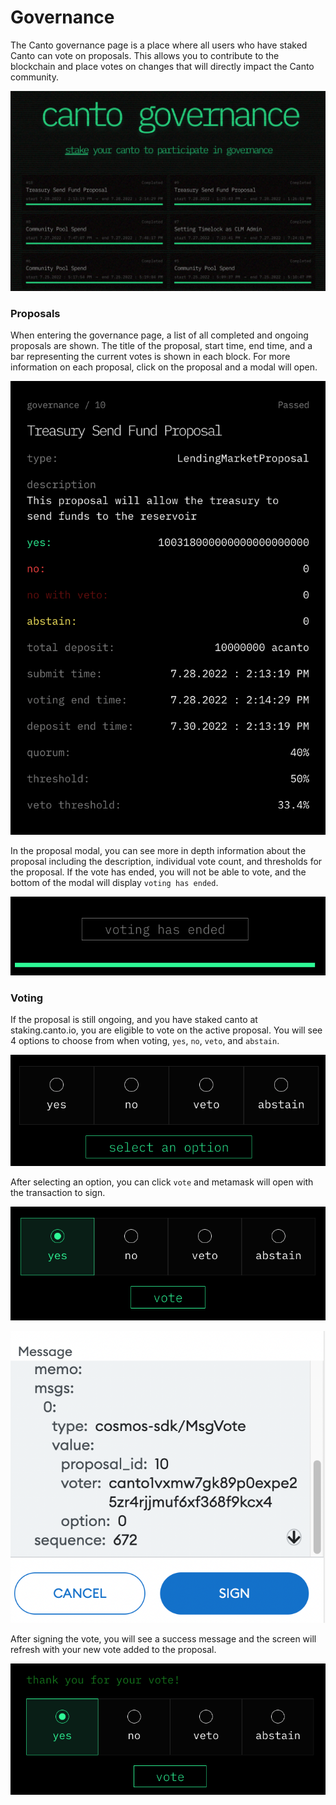 # Governance

The Canto governance page is a place where all users who have staked Canto can vote on proposals. This allows you to contribute to the blockchain and place votes on changes that will directly impact the Canto community.&#x20;

![Governance Landing Page](<../.gitbook/assets/Screen Shot 2022-07-28 at 5.57.21 PM.png>)

### Proposals

When entering the governance page, a list of all completed and ongoing proposals are shown. The title of the proposal, start time, end time, and a bar representing the current votes is shown in each block. For more information on each proposal, click on the proposal and a modal will open. &#x20;

![Proposal Details](<../.gitbook/assets/Screen Shot 2022-07-28 at 6.00.14 PM.png>)

In the proposal modal, you can see more in depth information about the proposal including the description, individual vote count, and thresholds for the proposal. If the vote has ended, you will not be able to vote, and the bottom of the modal will display `voting has ended`.&#x20;

![Voting Ended](<../.gitbook/assets/Screen Shot 2022-07-28 at 6.10.07 PM.png>)

### Voting

If the proposal is still ongoing, and you have staked canto at staking.canto.io, you are eligible to vote on the active proposal. You will see 4 options to choose from when voting, `yes`, `no`, `veto`, and `abstain`.

![Voting Options](<../.gitbook/assets/Screen Shot 2022-07-28 at 6.13.13 PM.png>)

After selecting an option, you can click `vote` and metamask will open with the transaction to sign.

![Voting](<../.gitbook/assets/Screen Shot 2022-07-28 at 6.28.58 PM.png>)

![Metamask Transaction](<../.gitbook/assets/Screen Shot 2022-07-28 at 6.28.40 PM.png>)

After signing the vote, you will see a success message and the screen will refresh with your new vote added to the proposal.&#x20;

![Vote Success](<../.gitbook/assets/Screen Shot 2022-07-28 at 6.29.59 PM.png>)
